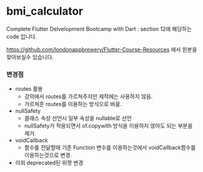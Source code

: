# bmi_calculator

Complete Flutter Delvelopment Bootcamp with Dart : section 12에 해당하는 code 입니다.

https://github.com/londonappbrewery/Flutter-Course-Resources 에서 원본을 찾아보실수 있습니다.

### 변경점

- routes 활용
    - 강의에서 routes를 가르쳐주지만 제작에는 사용하지 않음.
    - 가르쳐준 routes를 이용하는 방식으로 바꿈.
- nullSafety
    - 클래스 속성 선언시 일부 속성을 nullable로 선언
    - nullSafety가 적용되면서 of.copywith 방식을 이용하지 않아도 되는 부분을 제거.
- voidCallback
    - 함수를 전달할때 기존 Function 변수를 이용하는것에서 voidCallback함수를 이용하는것으로 변경.
- 이외 deprecated된 위젯 변경

